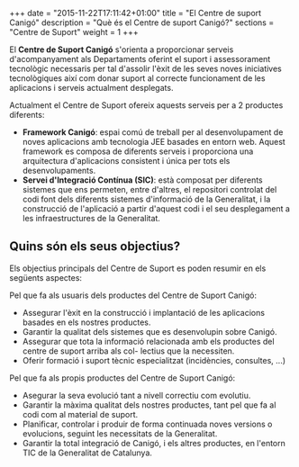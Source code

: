 +++
date        = "2015-11-22T17:11:42+01:00"
title       = "El Centre de suport Canigó"
description = "Què és el Centre de suport Canigó?"
sections    = "Centre de Suport"
weight		= 1
+++

El **Centre de Suport Canigó** s'orienta a proporcionar serveis d'acompanyament als Departaments oferint el suport i assessorament tecnològic necessaris per tal d'assolir l'èxit de les seves noves iniciatives tecnològiques així com donar suport al correcte funcionament de les aplicacions i serveis actualment desplegats.

Actualment el Centre de Suport ofereix aquests serveis per a 2 productes diferents:

* **Framework Canigó**: espai comú de treball per al desenvolupament de noves aplicacions amb tecnologia JEE basades en entorn web. Aquest framework es composa de diferents serveis i proporciona una arquitectura d'aplicacions consistent i única per tots els desenvolupaments.
* **Servei d'Integració Contínua (SIC)**: està composat per diferents sistemes que ens permeten, entre d'altres, el repositori controlat del codi font dels diferents sistemes d'informació de la Generalitat, i la construcció de l'aplicació a partir d'aquest codi i el seu desplegament a les infraestructures de la Generalitat.

## Quins són els seus objectius?

Els objectius principals del Centre de Suport es poden resumir en els següents aspectes:

Pel que fa als usuaris dels productes del Centre de Suport Canigó:

* Assegurar l'èxit en la construcció i implantació de les aplicacions basades en els nostres productes.
* Garantir la qualitat dels sistemes que es desenvolupin sobre Canigó.
* Assegurar que tota la informació relacionada amb els productes del centre de suport arriba als col- lectius que la necessiten.
* Oferir formació i suport tècnic especialitzat (incidències, consultes, ...)

Pel que fa als propis productes del Centre de Suport Canigó:

* Asegurar la seva evolució tant a nivell correctiu com evolutiu.
* Garantir la màxima qualitat dels nostres productes, tant pel que fa al codi com al material de suport.
* Planificar, controlar i produir de forma continuada noves versions o evolucions, seguint les necessitats de la Generalitat.
* Garantir la total integració de Canigó, i els altres productes, en l'entorn TIC de la Generalitat de Catalunya.
